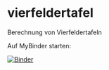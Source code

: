 # vierfeldertafel
Berechnung von Vierfeldertafeln

Auf MyBinder starten:

[![Binder](https://mybinder.org/badge_logo.svg)](https://mybinder.org/v2/gh/w-meiners/vierfeldertafel/HEAD)
